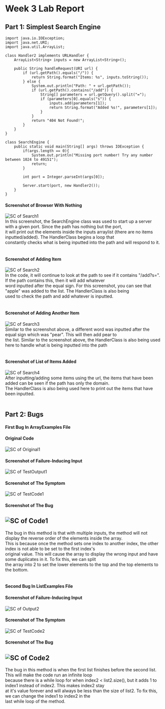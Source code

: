 # Week 3 Lab Report

## Part 1: Simplest Search Engine
```
import java.io.IOException;
import java.net.URI;
import java.util.ArrayList;

class Handler2 implements URLHandler {
    ArrayList<String> inputs = new ArrayList<String>();

    public String handleRequest(URI url) {
        if (url.getPath().equals("/")) {
            return String.format("Items: %s", inputs.toString());
        } else {
            System.out.println("Path: " + url.getPath());
            if (url.getPath().contains("/add")) {
                String[] parameters = url.getQuery().split("=");
                if (parameters[0].equals("s")) {
                    inputs.add(parameters[1]);
                    return String.format("Added %s!", parameters[1]);
                }
            }
            return "404 Not Found!";
        }
    }
}

class SearchEngine {
    public static void main(String[] args) throws IOException {
        if(args.length == 0){
            System.out.println("Missing port number! Try any number between 1024 to 49151");
            return;
        }

        int port = Integer.parseInt(args[0]);

        Server.start(port, new Handler2());
    }
}
```
#### Screenshot of Browser With Nothing
![SC of Search1](https://user-images.githubusercontent.com/114313685/195765042-199fcbc5-067e-478f-ab90-cf7c2906880c.PNG) <br/>
In this screenshot, the SearchEngine class was used to start up a server with a given port. Since the path has nothing but the port, <br/>
it will print out the elements inside the inputs arraylist (there are no items inputted/added). The HandlerClass begins a loop that <br/>
constantly checks what is being inputted into the path and will respond to it. <br/> <br/>

#### Screenshot of Adding Item
![SC of Search2](https://user-images.githubusercontent.com/114313685/195765081-30dcbf36-1e63-4c42-b1c6-db38b9bf2428.PNG) <br/>
In the code, it will continue to look at the path to see if it contains "/add?s=". If the path contains this, then it will add whatever <br/>
word inputted after the equal sign. For this screenshot, you can see that "apple" was added to the list. The HandlerClass is also being <br/>
used to check the path and add whatever is inputted. <br/> <br/>

#### Screenshot of Adding Another Item
![SC of Search3](https://user-images.githubusercontent.com/114313685/195765111-e8328804-51ed-4725-9724-b5ba803ac60c.PNG) <br/>
Similar to the screenshot above, a different word was inputted after the equal sign which was "pear". This will then add pear to <br/>
the list. Similar to the screenshot above, the HandlerClass is also being used here to handle what is being inputted into the path <br/> <br/>

#### Screenshot of List of Items Added
![SC of Search4](https://user-images.githubusercontent.com/114313685/195765134-91841c61-37f8-4a43-86fc-fb98f27fb193.PNG) <br/>
After inputting/adding some items using the url, the items that have been added can be seen if the path has only the domain. <br/>
The HandlerClass is also being used here to print out the items that have been inputted. <br/> <br/>

## Part 2: Bugs
#### First Bug In ArrayExamples File <br/>
#### Original Code
![SC of Original1](https://user-images.githubusercontent.com/114313685/195773050-ee3b0aaf-9ee4-4644-961b-a22c36f79678.PNG) <br/>
#### Screenshot of Failure-Inducing Input
![SC of TestOutput1](https://user-images.githubusercontent.com/114313685/195771398-d60f9d29-54ff-474f-bd77-83e135507905.PNG) <br/>
#### Screenshot of The Symptom
![SC of TestCode1](https://user-images.githubusercontent.com/114313685/195771839-d7097a7b-d001-4ed0-80dd-ae396b39457b.PNG) <br/>
#### Screenshot of The Bug
![SC of Code1](https://user-images.githubusercontent.com/114313685/195771528-fe4a0831-7244-4cc4-a7e4-96e9a4de9c98.PNG) <br/>
---
The bug in this method is that with multiple inputs, the method will not display the reverse order of the elements inside the array. <br/>
This is because once the method sets one index to another index, the other index is not able to be set to the first index's <br/>
original value. This will cause the array to display the wrong input and have some duplicates in it. To fix this, we can split <br/>
the array into 2 to set the lower elements to the top and the top elements to the bottom. <br/> <br/>

#### Second Bug In ListExamples File <br/>
#### Screenshot of Failure-Inducing Input
![SC of Output2](https://user-images.githubusercontent.com/114313685/195774810-45d37d39-9ab2-4fbb-b5d4-c0b36206b1ef.PNG) <br/>
#### Screenshot of The Symptom
![SC of TestCode2](https://user-images.githubusercontent.com/114313685/195774851-a6c8a8a4-9c0f-437a-b74e-58e4e91815fb.PNG) <br/>
#### Screenshot of The Bug
![SC of Code2](https://user-images.githubusercontent.com/114313685/195774896-82ad73e6-ecaa-4db7-82ca-f80048c77335.PNG) <br/>
---
The bug in this method is when the first list finishes before the second list. This will make the code run an infinite loop <br/>
because there is a while loop for when index2 < list2.size(), but it adds 1 to index1 instead of index2. This makes index2 stay <br/>
at it's value forever and will always be less than the size of list2. To fix this, we can change the index1 to index2 in the <br/>
last while loop of the method. <br/> <br/>
